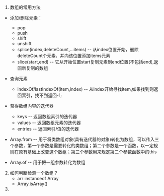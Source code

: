 1. 数组的常用方法
- 添加/删除元素：
  - pop
  - push
  - shift
  - unshift
  - splice(index,deleteCount,...items) -- 从index位置开始，删除deleteCount个元素，并向该位置添加items元素
  - slice(start,end) -- 它从开始位置start复制元素到end位置(不包括end),返回新复制的数组

- 查询元素
  - indexOf/lastIndexOf(item,index) -- 从index开始寻找item,如果找到则返回索引，找不到返回-1;
- 获得数组内容的迭代器
  - keys -- 返回数组索引的迭代器
  - values -- 返回数组元素的迭代器
  - entries -- 返回索引/值的迭代器

- Array.from -- 用于将类数组对象(具有迭代器的对象)转化为数组，可以传入三个参数，第一个参数是需要转化的类数组；第二个参数是一个函数，以一定规则在原有基础上改变这个数组；第三个参数用来规定第二个参数函数中的this
- Array.of -- 用于把一组参数转化为数组


2. 如何判断检测一个数组？
   - arr instanceof Array
   - Array.isArray()
3. 
